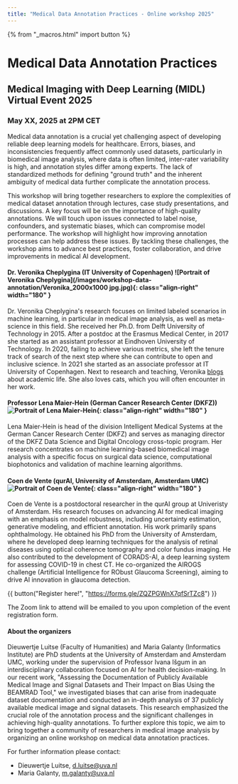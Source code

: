 ```yaml
---
title: "Medical Data Annotation Practices - Online workshop 2025"
---
```


{% from "_macros.html" import button %}

# Medical Data Annotation Practices

## Medical Imaging with Deep Learning (MIDL) Virtual Event 2025

### May XX, 2025 at 2PM CET

Medical data annotation is a crucial yet challenging aspect of developing reliable deep learning models for healthcare. Errors, biases, and inconsistencies frequently affect commonly used datasets, particularly in biomedical image analysis, where data is often limited, inter-rater variability is high, and annotation styles differ among experts. The lack of standardized methods for defining "ground truth" and the inherent ambiguity of medical data further complicate the annotation process.

This workshop will bring together researchers to explore the complexities of medical dataset annotation through lectures, case study presentations, and discussions.  A key focus will be on the importance of high-quality annotations. We will touch upon issues connected to label noise, confounders, and systematic biases, which can compromise model performance. The workshop will highlight how improving annotation processes can help address these issues. By tackling these challenges, the workshop aims to advance best practices, foster collaboration, and drive improvements in medical AI development.


#### Dr. Veronika Cheplygina (IT University of Copenhagen) ![Portrait of Veronika Cheplygina](/images/workshop-data-annotation/Veronika_2000x1000 jpg.jpg){: class="align-right" width="180" }

Dr. Veronika Cheplygina's research focuses on limited labeled scenarios in machine learning, in particular in medical image analysis, as well as meta-science in this field. She received her Ph.D. from Delft University of Technology in 2015. After a postdoc at the Erasmus Medical Center, in 2017 she started as an assistant professor at Eindhoven University of Technology. In 2020, failing to achieve various metrics, she left the tenure track of search of the next step where she can contribute to open and inclusive science. In 2021 she started as an associate professor at IT University of Copenhagen. Next to research and teaching, Veronika [blogs](https://www.veronikach.com) about academic life. She also loves cats, which you will often encounter in her work.

#### Professor Lena Maier-Hein (German Cancer Research Center (DKFZ)) ![Portrait of Lena Maier-Hein](/images/workshop-data-annotation/LHM_Bilder_01.png){: class="align-right" width="180" }

Lena Maier-Hein is head of the division Intelligent Medical Systems at the German Cancer Research Center (DKFZ) and serves as managing director of the DKFZ Data Science and Digital Oncology cross-topic program. Her research concentrates on machine learning-based biomedical image analysis with a specific focus on surgical data science, computational biophotonics and validation of machine learning algorithms.

#### Coen de Vente (qurAI, University of Amsterdam, Amsterdam UMC) ![Portrait of Coen de Vente](/images/workshop-data-annotation/Coen_de_Vente-1.jpg){: class="align-right" width="180" }

Coen de Vente is a postdoctoral researcher in the qurAI group at Univeristy of Amsterdam. His research focuses on advancing AI for medical imaging with an emphasis on model robustness, including uncertainty estimation, generative modeling, and efficient annotation. His work primarily spans ophthalmology.
He obtained his PhD from the University of Amsterdam, where he developed deep learning techniques for the analysis of retinal diseases using optical coherence tomography and color fundus imaging. He also contributed to the development of CORADS-AI, a deep learning system for assessing COVID-19 in chest CT. He co-organized the AIROGS challenge (Artificial Intelligence for RObust Glaucoma Screening), aiming to drive AI innovation in glaucoma detection.

{{ button("Register here!", "https://forms.gle/ZQZPGWnX7qfSrTZc8") }}

The Zoom link to attend will be emailed to you upon completion of the event registration form.

#### About the organizers

Dieuwertje Luitse (Faculty of Humanities) and Maria Galanty (Informatics Institute) are PhD students at the University of Amsterdam and Amsterdam UMC, working under the supervision of Professor Ivana Išgum in an interdisciplinary collaboration focused on AI for health decision-making. In our recent work, "Assessing the Documentation of Publicly Available Medical Image and Signal Datasets and Their Impact on Bias Using the BEAMRAD Tool," we investigated biases that can arise from inadequate dataset documentation and conducted an in-depth analysis of 37 publicly available medical image and signal datasets. This research emphasized the crucial role of the annotation process and the significant challenges in achieving high-quality annotations. To further explore this topic, we aim to bring together a community of researchers in medical image analysis by organizing an online workshop on medical data annotation practices.

For further information please contact:

* Dieuwertje Luitse, [d.luitse@uva.nl](mailto:d.luitse@uva.nl)
* Maria Galanty, [m.galanty@uva.nl](mailto:m.galanty@uva.nl)
